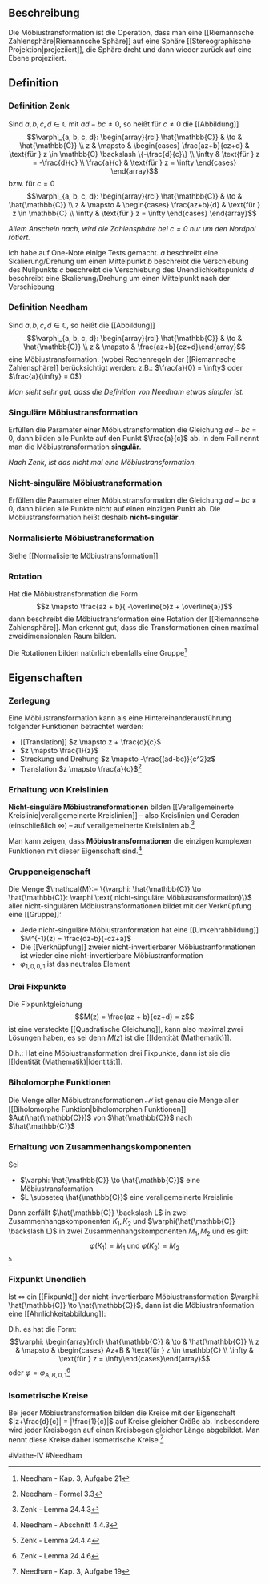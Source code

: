 ## Beschreibung
Die Möbiustransformation ist die Operation, dass man eine [[Riemannsche Zahlensphäre|Riemannsche Sphäre]] auf eine Sphäre [[Stereographische Projektion|projeziiert]], die Sphäre dreht und dann wieder zurück auf eine Ebene projeziiert.

## Definition
### Definition Zenk
Sind $a, b, c, d \in \mathbb{C}$ mit $ad - bc \neq 0$, so heißt für $c \neq 0$ die [[Abbildung]]
$$\varphi_{a, b, c, d}: \begin{array}{rcl} \hat{\mathbb{C}} & \to & \hat{\mathbb{C}} \\ z & \mapsto & \begin{cases} \frac{az+b}{cz+d} & \text{für } z \in \mathbb{C} \backslash \{-\frac{d}{c}\} \\ \infty & \text{für } z = -\frac{d}{c} \\ \frac{a}{c} & \text{für } z = \infty \end{cases} \end{array}$$ bzw. für $c = 0$
$$\varphi_{a, b, c, d}: \begin{array}{rcl} \hat{\mathbb{C}} & \to & \hat{\mathbb{C}} \\ z & \mapsto & \begin{cases} \frac{az+b}{d} & \text{für } z \in \mathbb{C} \\ \infty & \text{für } z = \infty \end{cases} \end{array}$$

*Allem Anschein nach, wird die Zahlensphäre bei $c=0$ nur um den Nordpol rotiert.*

Ich habe auf One-Note einige Tests gemacht.
$a$ beschreibt eine Skalierung/Drehung um einen Mittelpunkt
$b$ beschreibt die Verschiebung des Nullpunkts
$c$ beschreibt die Verschiebung des Unendlichkeitspunkts
$d$ beschreibt eine Skalierung/Drehung um einen Mittelpunkt nach der Verschiebung

### Definition Needham
Sind $a, b, c, d \in \mathbb{C}$, so heißt die [[Abbildung]]
$$\varphi_{a, b, c, d}: \begin{array}{rcl} \hat{\mathbb{C}} & \to & \hat{\mathbb{C}} \\ z & \mapsto & \frac{az+b}{cz+d}\end{array}$$ eine Möbiustransformation. (wobei Rechenregeln der [[Riemannsche Zahlensphäre]] berücksichtigt werden: z.B.: $\frac{a}{0} = \infty$ oder $\frac{a}{\infty} = 0$)

*Man sieht sehr gut, dass die Definition von Needham etwas simpler ist.*

### Singuläre Möbiustransformation
Erfüllen die Paramater einer Möbiustransformation die Gleichung $ad-bc = 0$, dann bilden alle Punkte auf den Punkt $\frac{a}{c}$ ab.
In dem Fall nennt man die Möbiustransformation **singulär**.

*Nach Zenk, ist das nicht mal eine Möbiustransformation.*

### Nicht-singuläre Möbiustransformation
Erfüllen die Paramater einer Möbiustransformation die Gleichung $ad-bc \neq 0$, dann bilden alle Punkte nicht auf einen einzigen Punkt ab.
Die Möbiustransformation heißt deshalb **nicht-singulär**.

### Normalisierte Möbiustransformation
Siehe [[Normalisierte Möbiustransformation]]

### Rotation
Hat die Möbiustransformation die Form
$$z \mapsto \frac{az + b}{ -\overline{b}z + \overline{a}}$$
dann beschreibt die Möbiustransformation eine Rotation der [[Riemannsche Zahlensphäre]]. 
Man erkennt gut, dass die Transformationen einen maximal zweidimensionalen Raum bilden. 

Die Rotationen bilden natürlich ebenfalls eine Gruppe[^6]



## Eigenschaften
### Zerlegung
Eine Möbiustransformation kann als eine Hintereinanderausführung folgender Funktionen betrachtet werden:
- [[Translation]] $z \mapsto z + \frac{d}{c}$
- $z \mapsto \frac{1}{z}$
- Streckung und Drehung $z \mapsto -\frac{(ad-bc)}{c^2}z$
- Translation $z \mapsto \frac{a}{c}$[^7]


### Erhaltung von Kreislinien
**Nicht-singuläre Möbiustransformationen** bilden [[Verallgemeinerte Kreislinie|verallgemeinerte Kreislinien]] – also Kreislinien und Geraden (einschließlich $\infty$) – auf verallgemeinerte Kreislinien ab.[^2]

Man kann zeigen, dass **Möbiustransformationen**  die einzigen komplexen Funktionen mit dieser Eigenschaft sind.[^8]


### Gruppeneigenschaft
Die Menge $\mathcal{M}:= \{\varphi: \hat{\mathbb{C}} \to \hat{\mathbb{C}}: \varphi \text{ nicht-singuläre Möbiustransformation}\}$ aller nicht-singulären Möbiustransformationen bildet mit der Verknüpfung eine [[Gruppe]]:
- Jede nicht-singuläre Möbiustranformation hat eine [[Umkehrabbildung]] $M^{-1}(z) = \frac{dz-b}{-cz+a}$ 
- Die [[Verknüpfung]] zweier nicht-invertierbarer Möbiustranformationen ist wieder eine nicht-invertierbare Möbiustranformation
- $\varphi_{1, 0, 0, 1}$ ist das neutrales Element

### Drei Fixpunkte
Die Fixpunktgleichung 
$$M(z) = \frac{az + b}{cz+d} = z$$ ist eine versteckte [[Quadratische Gleichung]], kann also maximal zwei Lösungen haben, es sei denn $M(z)$ ist die [[Identität (Mathematik)]].

D.h.: Hat eine Möbiustransformation drei Fixpunkte, dann ist sie die [[Identität (Mathematik)|Identität]].


### Biholomorphe Funktionen
Die Menge aller Möbiustransformationen $\mathcal{M}$ ist genau die Menge aller [[Biholomorphe Funktion|biholomorphen Funktionen]] $Aut(\hat{\mathbb{C}})$ von $\hat{\mathbb{C}}$ nach $\hat{\mathbb{C}}$



### Erhaltung von Zusammenhangskomponenten
Sei
- $\varphi: \hat{\mathbb{C}} \to \hat{\mathbb{C}}$ eine Möbiustransformation
- $L \subseteq \hat{\mathbb{C}}$ eine verallgemeinerte Kreislinie

Dann zerfällt $\hat{\mathbb{C}} \backslash L$ in zwei Zusammenhangskomponenten $K_1, K_2$ und $\varphi(\hat{\mathbb{C}} \backslash L)$ in zwei Zusammenhangskomponenten $M_1, M_2$ und es gilt:
$$\varphi(K_1) = M_1 \text{ und } \varphi(K_2) = M_2$$[^3]

### Fixpunkt Unendlich
Ist $\infty$ ein [[Fixpunkt]] der nicht-invertierbare Möbiustransformation $\varphi: \hat{\mathbb{C}} \to \hat{\mathbb{C}}$, dann ist die Möbiustranformation eine [[Ahnlichkeitabbildung]]:  

D.h. es hat die Form:
$$\varphi: \begin{array}{rcl} \hat{\mathbb{C}} & \to & \hat{\mathbb{C}} \\ z & \mapsto & \begin{cases} Az+B & \text{für } z \in \mathbb{C} \\ \infty & \text{für } z = \infty\end{cases}\end{array}$$ oder $\varphi = \varphi_{A, B, 0, 1}$[^4]

### Isometrische Kreise
Bei jeder Möbiustransformation bilden die Kreise mit der Eigenschaft $|z+\frac{d}{c}| = |\frac{1}{c}|$ auf Kreise gleicher Größe ab.
Insbesondere wird jeder Kreisbogen auf einen Kreisbogen gleicher Länge abgebildet.
Man nennt diese Kreise daher Isometrische Kreise.[^5]



#Mathe-IV 
#Needham 

[^1]: Zenk - Satz 24.4.2
[^2]: Zenk - Lemma 24.4.3
[^3]: Zenk - Lemma 24.4.4
[^4]: Zenk - Lemma 24.4.6
[^5]: Needham - Kap. 3, Aufgabe 19
[^6]: Needham - Kap. 3, Aufgabe 21
[^7]: Needham - Formel 3.3
[^8]: Needham - Abschnitt 4.4.3